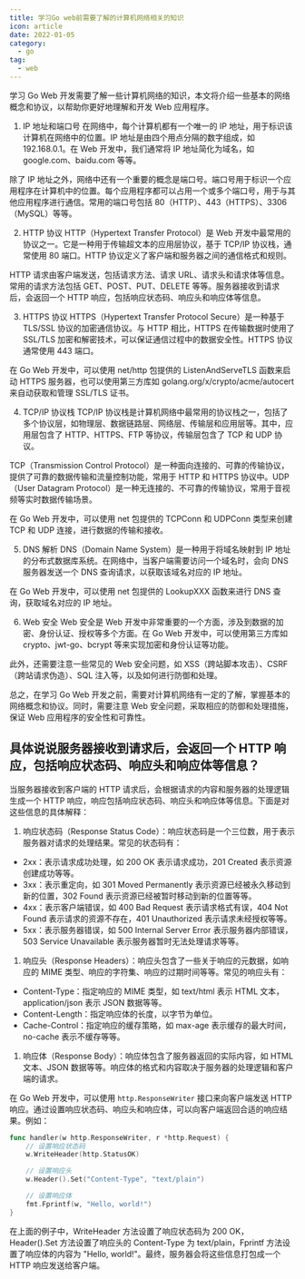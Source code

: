 ```yaml
---
title: 学习Go web前需要了解的计算机网络相关的知识
icon: article
date: 2022-01-05
category:
  - go
tag:
  - web
---
```

学习 Go Web 开发需要了解一些计算机网络的知识，本文将介绍一些基本的网络概念和协议，以帮助你更好地理解和开发 Web 应用程序。

1. IP 地址和端口号
在网络中，每个计算机都有一个唯一的 IP 地址，用于标识该计算机在网络中的位置。IP 地址是由四个用点分隔的数字组成，如 192.168.0.1。在 Web 开发中，我们通常将 IP 地址简化为域名，如 google.com、baidu.com 等等。

除了 IP 地址之外，网络中还有一个重要的概念是端口号。端口号用于标识一个应用程序在计算机中的位置。每个应用程序都可以占用一个或多个端口号，用于与其他应用程序进行通信。常用的端口号包括 80（HTTP）、443（HTTPS）、3306（MySQL）等等。

2. HTTP 协议
HTTP（Hypertext Transfer Protocol）是 Web 开发中最常用的协议之一。它是一种用于传输超文本的应用层协议，基于 TCP/IP 协议栈，通常使用 80 端口。HTTP 协议定义了客户端和服务器之间的通信格式和规则。

HTTP 请求由客户端发送，包括请求方法、请求 URL、请求头和请求体等信息。常用的请求方法包括 GET、POST、PUT、DELETE 等等。服务器接收到请求后，会返回一个 HTTP 响应，包括响应状态码、响应头和响应体等信息。

3. HTTPS 协议
HTTPS（Hypertext Transfer Protocol Secure）是一种基于 TLS/SSL 协议的加密通信协议。与 HTTP 相比，HTTPS 在传输数据时使用了 SSL/TLS 加密和解密技术，可以保证通信过程中的数据安全性。HTTPS 协议通常使用 443 端口。

在 Go Web 开发中，可以使用 net/http 包提供的 ListenAndServeTLS 函数来启动 HTTPS 服务器，也可以使用第三方库如 golang.org/x/crypto/acme/autocert 来自动获取和管理 SSL/TLS 证书。

4. TCP/IP 协议栈
TCP/IP 协议栈是计算机网络中最常用的协议栈之一，包括了多个协议层，如物理层、数据链路层、网络层、传输层和应用层等。其中，应用层包含了 HTTP、HTTPS、FTP 等协议，传输层包含了 TCP 和 UDP 协议。

TCP（Transmission Control Protocol）是一种面向连接的、可靠的传输协议，提供了可靠的数据传输和流量控制功能，常用于 HTTP 和 HTTPS 协议中。UDP（User Datagram Protocol）是一种无连接的、不可靠的传输协议，常用于音视频等实时数据传输场景。

在 Go Web 开发中，可以使用 net 包提供的 TCPConn 和 UDPConn 类型来创建 TCP 和 UDP 连接，进行数据的传输和接收。

5. DNS 解析
DNS（Domain Name System）是一种用于将域名映射到 IP 地址的分布式数据库系统。在网络中，当客户端需要访问一个域名时，会向 DNS 服务器发送一个 DNS 查询请求，以获取该域名对应的 IP 地址。

在 Go Web 开发中，可以使用 net 包提供的 LookupXXX 函数来进行 DNS 查询，获取域名对应的 IP 地址。

6. Web 安全
Web 安全是 Web 开发中非常重要的一个方面，涉及到数据的加密、身份认证、授权等多个方面。在 Go Web 开发中，可以使用第三方库如 crypto、jwt-go、bcrypt 等来实现加密和身份认证等功能。

此外，还需要注意一些常见的 Web 安全问题，如 XSS（跨站脚本攻击）、CSRF（跨站请求伪造）、SQL 注入等，以及如何进行防御和处理。

总之，在学习 Go Web 开发之前，需要对计算机网络有一定的了解，掌握基本的网络概念和协议。同时，需要注意 Web 安全问题，采取相应的防御和处理措施，保证 Web 应用程序的安全性和可靠性。

## 具体说说服务器接收到请求后，会返回一个 HTTP 响应，包括响应状态码、响应头和响应体等信息？
当服务器接收到客户端的 HTTP 请求后，会根据请求的内容和服务器的处理逻辑生成一个 HTTP 响应，响应包括响应状态码、响应头和响应体等信息。下面是对这些信息的具体解释：

1. 响应状态码（Response Status Code）：响应状态码是一个三位数，用于表示服务器对请求的处理结果。常见的状态码有：

- 2xx：表示请求成功处理，如 200 OK 表示请求成功，201 Created 表示资源创建成功等等。
- 3xx：表示重定向，如 301 Moved Permanently 表示资源已经被永久移动到新的位置，302 Found 表示资源已经被暂时移动到新的位置等等。
- 4xx：表示客户端错误，如 400 Bad Request 表示请求格式有误，404 Not Found 表示请求的资源不存在，401 Unauthorized 表示请求未经授权等等。
- 5xx：表示服务器错误，如 500 Internal Server Error 表示服务器内部错误，503 Service Unavailable 表示服务器暂时无法处理请求等等。

1. 响应头（Response Headers）：响应头包含了一些关于响应的元数据，如响应的 MIME 类型、响应的字符集、响应的过期时间等等。常见的响应头有：

- Content-Type：指定响应的 MIME 类型，如 text/html 表示 HTML 文本，application/json 表示 JSON 数据等等。
- Content-Length：指定响应体的长度，以字节为单位。
- Cache-Control：指定响应的缓存策略，如 max-age 表示缓存的最大时间，no-cache 表示不缓存等等。

1. 响应体（Response Body）：响应体包含了服务器返回的实际内容，如 HTML 文本、JSON 数据等等。响应体的格式和内容取决于服务器的处理逻辑和客户端的请求。

在 Go Web 开发中，可以使用 `http.ResponseWriter` 接口来向客户端发送 HTTP 响应。通过设置响应状态码、响应头和响应体，可以向客户端返回合适的响应结果。例如：
```go
func handler(w http.ResponseWriter, r *http.Request) {
    // 设置响应状态码
    w.WriteHeader(http.StatusOK)

    // 设置响应头
    w.Header().Set("Content-Type", "text/plain")

    // 设置响应体
    fmt.Fprintf(w, "Hello, world!")
}
```
在上面的例子中，WriteHeader 方法设置了响应状态码为 200 OK，Header().Set 方法设置了响应头的 Content-Type 为 text/plain，Fprintf 方法设置了响应体的内容为 "Hello, world!"。最终，服务器会将这些信息打包成一个 HTTP 响应发送给客户端。